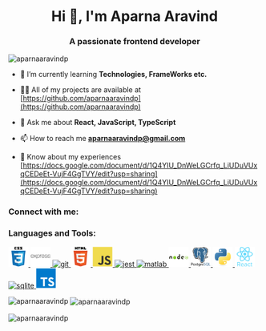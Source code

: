 <h1 align="center">Hi 👋, I'm Aparna Aravind</h1>
<h3 align="center">A passionate frontend developer</h3>

<p align="left"> <img src="https://komarev.com/ghpvc/?username=aparnaaravindp&label=Profile%20views&color=0e75b6&style=flat" alt="aparnaaravindp" /> </p>

- 🌱 I’m currently learning **Technologies, FrameWorks etc.**

- 👨‍💻 All of my projects are available at [https://github.com/aparnaaravindp](https://github.com/aparnaaravindp)

- 💬 Ask me about **React, JavaScript, TypeScript**

- 📫 How to reach me **aparnaaravindp@gmail.com**

- 📄 Know about my experiences [https://docs.google.com/document/d/1Q4YIU_DnWeLGCrfq_LiUDuVUxqCEDeEt-VujF4GgTVY/edit?usp=sharing](https://docs.google.com/document/d/1Q4YIU_DnWeLGCrfq_LiUDuVUxqCEDeEt-VujF4GgTVY/edit?usp=sharing)

<h3 align="left">Connect with me:</h3>
<p align="left">
</p>

<h3 align="left">Languages and Tools:</h3>
<p align="left"> <a href="https://www.w3schools.com/css/" target="_blank" rel="noreferrer"> <img src="https://raw.githubusercontent.com/devicons/devicon/master/icons/css3/css3-original-wordmark.svg" alt="css3" width="40" height="40"/> </a> <a href="https://expressjs.com" target="_blank" rel="noreferrer"> <img src="https://raw.githubusercontent.com/devicons/devicon/master/icons/express/express-original-wordmark.svg" alt="express" width="40" height="40"/> </a> <a href="https://git-scm.com/" target="_blank" rel="noreferrer"> <img src="https://www.vectorlogo.zone/logos/git-scm/git-scm-icon.svg" alt="git" width="40" height="40"/> </a> <a href="https://www.w3.org/html/" target="_blank" rel="noreferrer"> <img src="https://raw.githubusercontent.com/devicons/devicon/master/icons/html5/html5-original-wordmark.svg" alt="html5" width="40" height="40"/> </a> <a href="https://developer.mozilla.org/en-US/docs/Web/JavaScript" target="_blank" rel="noreferrer"> <img src="https://raw.githubusercontent.com/devicons/devicon/master/icons/javascript/javascript-original.svg" alt="javascript" width="40" height="40"/> </a> <a href="https://jestjs.io" target="_blank" rel="noreferrer"> <img src="https://www.vectorlogo.zone/logos/jestjsio/jestjsio-icon.svg" alt="jest" width="40" height="40"/> </a> <a href="https://www.mathworks.com/" target="_blank" rel="noreferrer"> <img src="https://upload.wikimedia.org/wikipedia/commons/2/21/Matlab_Logo.png" alt="matlab" width="40" height="40"/> </a> <a href="https://nodejs.org" target="_blank" rel="noreferrer"> <img src="https://raw.githubusercontent.com/devicons/devicon/master/icons/nodejs/nodejs-original-wordmark.svg" alt="nodejs" width="40" height="40"/> </a> <a href="https://www.postgresql.org" target="_blank" rel="noreferrer"> <img src="https://raw.githubusercontent.com/devicons/devicon/master/icons/postgresql/postgresql-original-wordmark.svg" alt="postgresql" width="40" height="40"/> </a> <a href="https://www.python.org" target="_blank" rel="noreferrer"> <img src="https://raw.githubusercontent.com/devicons/devicon/master/icons/python/python-original.svg" alt="python" width="40" height="40"/> </a> <a href="https://reactjs.org/" target="_blank" rel="noreferrer"> <img src="https://raw.githubusercontent.com/devicons/devicon/master/icons/react/react-original-wordmark.svg" alt="react" width="40" height="40"/> </a> <a href="https://www.sqlite.org/" target="_blank" rel="noreferrer"> <img src="https://www.vectorlogo.zone/logos/sqlite/sqlite-icon.svg" alt="sqlite" width="40" height="40"/> </a> <a href="https://www.typescriptlang.org/" target="_blank" rel="noreferrer"> <img src="https://raw.githubusercontent.com/devicons/devicon/master/icons/typescript/typescript-original.svg" alt="typescript" width="40" height="40"/> </a> </p>

<p><img align="left" src="https://github-readme-stats.vercel.app/api/top-langs?username=aparnaaravindp&show_icons=true&locale=en&layout=compact" alt="aparnaaravindp" /></p>

<p>&nbsp;<img align="center" src="https://github-readme-stats.vercel.app/api?username=aparnaaravindp&show_icons=true&locale=en" alt="aparnaaravindp" /></p>

<p><img align="center" src="https://github-readme-streak-stats.herokuapp.com/?user=aparnaaravindp&" alt="aparnaaravindp" /></p>
